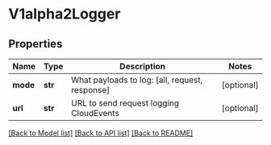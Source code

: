 # V1alpha2Logger

## Properties
Name | Type | Description | Notes
------------ | ------------- | ------------- | -------------
**mode** | **str** | What payloads to log: [all, request, response] | [optional] 
**url** | **str** | URL to send request logging CloudEvents | [optional] 

[[Back to Model list]](../README.md#documentation-for-models) [[Back to API list]](../README.md#documentation-for-api-endpoints) [[Back to README]](../README.md)


